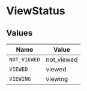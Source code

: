 # ViewStatus


## Values

| Name         | Value        |
| ------------ | ------------ |
| `NOT_VIEWED` | not_viewed   |
| `VIEWED`     | viewed       |
| `VIEWING`    | viewing      |